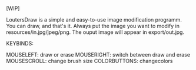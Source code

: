 [WIP]

LoutersDraw is a simple and easy-to-use image modification programm.
You can draw, and that's it.
Always put the image you want to modify in resources/in.jpg/jpeg/png.
The ouput image will appear in export/out.jpg.

KEYBINDS:

MOUSELEFT:
  draw or erase
MOUSERIGHT:
  switch between draw and erase
MOUSESCROLL:
  change brush size
COLORBUTTONS:
  changecolors

